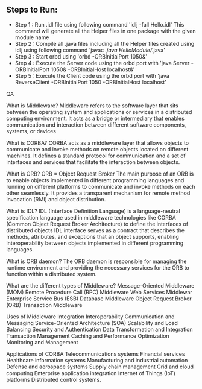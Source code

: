 ## Steps to Run:
- Step 1 : Run .idl file using following command 'idlj -fall Hello.idl'
This command will generate all the Helper files in one package with the given module name
- Step 2 : Compile all .java files including all the Helper files created using idlj using following command 'javac *.java HelloModule/*.java'
- Step 3 : Start orbd using 'orbd -ORBInitialPort 1050&'
- Step 4 : Execute the Server code using the orbd port with 'java Server -ORBInitialPort 1050& -ORBInitialHost localhost&'
- Step 5 : Execute the Client code using the orbd port with 'java ReverseClient -ORBInitialPort 1050 -ORBInitialHost localhost'


QA 

What is Middleware? 
    Middleware refers to the software layer that sits between the operating system and applications or services in a distributed computing environment. It acts as a bridge or intermediary that enables communication and interaction between different software components, systems, or devices

What is CORBA? 
    CORBA acts as a middleware layer that allows objects to communicate and invoke methods on remote objects located on different machines. It defines a standard protocol for communication and a set of interfaces and services that facilitate the interaction between objects.

What is ORB?
    ORB = Object Request Broker
    The main purpose of an ORB is to enable objects implemented in different programming languages and running on different platforms to communicate and invoke methods on each other seamlessly. It provides a transparent mechanism for remote method invocation (RMI) and object distribution.

What is IDL?
    IDL (Interface Definition Language) is a language-neutral specification language used in middleware technologies like CORBA (Common Object Request Broker Architecture) to define the interfaces of distributed objects
    IDL interface serves as a contract that describes the methods, attributes, and exceptions that an object supports, enabling interoperability between objects implemented in different programming languages.


What is ORB daemon?
    The ORB daemon is responsible for managing the runtime environment and providing the necessary services for the ORB to function within a distributed system.


What are the different types of Middleware? 
    Message-Oriented Middleware (MOM)
    Remote Procedure Call (RPC) Middleware
    Web Services Middlewar
    Enterprise Service Bus (ESB)
    Database Middleware
    Object Request Broker (ORB)
    Transaction Middleware

Uses of Middleware
    Integration
    Interoperability
    Communication and Messaging
    Service-Oriented Architecture (SOA)
    Scalability and Load Balancing
    Security and Authentication
    Data Transformation and Integration
    Transaction Management
    Caching and Performance Optimization
    Monitoring and Management


Applications of CORBA
    Telecommunications systems
    Financial services
    Healthcare information systems
    Manufacturing and industrial automation
    Defense and aerospace systems
    Supply chain management
    Grid and cloud computing
    Enterprise application integration
    Internet of Things (IoT) platforms
    Distributed control systems.

